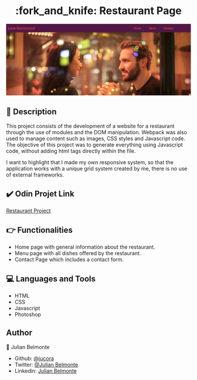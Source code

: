 <h1 align="center">:fork_and_knife: Restaurant Page</h1>

<p align="center">
  <img src="src/images/restaurant.png">
</p>

## :pencil: Description

This project consists of the development of a website for a restaurant through the use of modules and the DOM manipulation. Webpack was also used to manage content such as images, CSS styles and Javascript code. The objective of this project was to generate everything using Javascript code, without adding html tags directly within the file.

I want to highlight that I made my own responsive system, so that the application works with a unique grid system created by me, there is no use of external frameworks.

## :heavy_check_mark: Odin Projet Link

[Restaurant Project](https://www.theodinproject.com/courses/javascript/lessons/restaurant-page)

## :point_right: Functionalities

- Home page with general informatión about the restaurant.
- Menu page with all dishes offered by the restaurant.
- Contact Page which includes a contact form.

## :computer: Languages and Tools

- HTML
- CSS
- Javascript
- Photoshop

## Author

:man: Julian Belmonte

- Github: [@jucora](https://github.com/jucora)
- Twitter: [@Julian Belmonte](twitter.com/JulianBelmonte)
- Linkedin: [Julian Belmonte](linkedin.com/in/julianbel)
